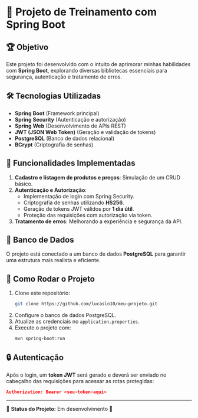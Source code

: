 # 📌 Projeto de Treinamento com Spring Boot

## 🏆 Objetivo
Este projeto foi desenvolvido com o intuito de aprimorar minhas habilidades com **Spring Boot**, explorando diversas bibliotecas essenciais para segurança, autenticação e tratamento de erros.

## 🛠️ Tecnologias Utilizadas
- **Spring Boot** (Framework principal)
- **Spring Security** (Autenticação e autorização)
- **Spring Web** (Desenvolvimento de APIs REST)
- **JWT (JSON Web Token)** (Geração e validação de tokens)
- **PostgreSQL** (Banco de dados relacional)
- **BCrypt** (Criptografia de senhas)

## 📌 Funcionalidades Implementadas
1. **Cadastro e listagem de produtos e preços**: Simulação de um CRUD básico.
2. **Autenticação e Autorização**:
   - Implementação de login com Spring Security.
   - Criptografia de senhas utilizando **HS256**.
   - Geração de tokens JWT válidos por **1 dia útil**.
   - Proteção das requisições com autorização via token.
3. **Tratamento de erros**: Melhorando a experiência e segurança da API.

## 🔗 Banco de Dados
O projeto está conectado a um banco de dados **PostgreSQL** para garantir uma estrutura mais realista e eficiente.

## 🚀 Como Rodar o Projeto
1. Clone este repositório:
   ```bash
   git clone https://github.com/lucasln10/meu-projeto.git
   ```
2. Configure o banco de dados PostgreSQL.
3. Atualize as credenciais no `application.properties`.
4. Execute o projeto com:
   ```bash
   mvn spring-boot:run
   ```

## 🔒 Autenticação
Após o login, um **token JWT** será gerado e deverá ser enviado no cabeçalho das requisições para acessar as rotas protegidas:
```json
Authorization: Bearer <seu-token-aqui>
```

---
📌 **Status do Projeto:** Em desenvolvimento 🚧

